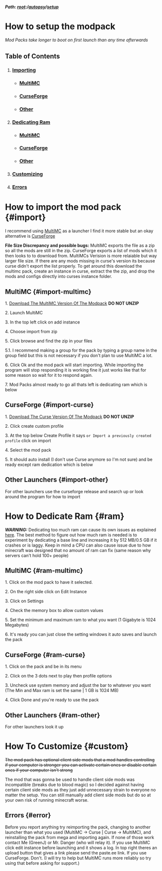 ##### Path: [root](https://greenj.net):/[autopsy](https://greenj.net/autopsy)/[setup](https://greenj.net/autopsy/setup)

# How to setup the modpack

###### Mod Packs take longer to boot on first launch than any time afterwards

## Table of Contents
1. ### [Importing](#import)
    * ### [MultiMC](#import-multimc)
    * ### [CurseForge](#import-curse)
    * ### [Other](#import-other)
2. ### [Dedicating Ram](#ram)
    * ### [MultiMC](#ram-multimc)
    * ### [CurseForge](#ram-curse)
    * ### [Other](#ram-other)
3. ### [Customizing](#custom)
4. ### [Errors](#error)

# How to import the mod pack {#import}

I recommend using [MultiMC](https://multimc.org/#Download) as a launcher I find it more stable but an okay alternative is [CurseForge](https://download.curseforge.com/)

**File Size Discrepancy and possible bugs:** MultiMC exports the file as a zip so all the mods are still in the zip. CurseForge exports a list of mods which it then looks to to download from. MultiMCs Verision is more relaiable but way larger file size. If there are any mods missing in curse's version its because curse didn't export the list properly. To get around this download the multimc pack, create an instance in curse, extract the the zip, and drop the mods and configs directly into curses instance folder.


## MultiMC {#import-multimc}

1\. [Download The MultiMC Version Of The Modpack](https://mega.nz/file/29AWAZLR#JfiC1ImpaxA5nLGx3K3hyvJuSUPZkGeZr0JSNyH6tWQ) **DO NOT UNZIP**

2\. Launch MultiMC

3\. In the top left click on add instance

4\. Choose import from zip

5\. Click browse and find the zip in your files

5\.1\. I recommend making a group for the pack by typing a group name in the group field but this is not necessary if you don't plan to use MultiMC a lot.

6\. Click Ok and the mod pack will start importing. While importing the program will stop responding it is working fine it just works like that for some reason so wait for it to respond again.

7\. Mod Packs almost ready to go all thats left is dedicating ram which is below


## CurseForge {#import-curse}

1\. [Download The Curse Version Of The Modpack](https://mega.nz/file/j4J2QJQK#3SXaMsBuoJQ0CGRSimP2-tK4VTinj2WUEq0O6uIqhqQ) **DO NOT UNZIP**

2\. Click create custom profile

3\. At the top below Create Profile it says `or Import a previously created profile` click on import

4\. Select the mod pack

5\. It should auto install (I don't use Curse anymore so I'm not sure) and be ready except ram dedication which is below

## Other Launchers {#import-other}

For other launchers use the curseforge release and search up or look around the program for how to import

# How to Dedicate Ram {#ram}

***WARNING:*** Dedicating too much ram can cause its own issues as explained [here](https://vazkii.net/blog_archive/#blog/ram-explanation). The best method to figure out how much ram is needed is to experiment by dedicating a base line and increasing it by 512 MB/0.5 GB if it crashes or is laggy. 
Keep in mind a CPU can also cause issue due to how minecraft was designed that no amount of ram can fix (same reason why servers can't hold 100+ people)

## MultiMC {#ram-multimc}

1\. Click on the mod pack to have it selected.

2\. On the right side click on Edit Instance

3\. Click on Settings

4\. Check the memory box to allow custom values

5\. Set the minimum and maximum ram to what you want (1 Gigabyte is 1024 Megabytes)

6\. It's ready you can just close the setting windows it auto saves and launch the pack

## CurseForge {#ram-curse}

1\. Click on the pack and be in its menu

2\. Click on the 3 dots next to play then profile options

3\. Uncheck use system memory and adjust the bar to whatever you want (The Min and Max ram is set the same \| 1 GB is 1024 MB)

4\. Click Done and you're ready to use the pack

## Other Launchers {#ram-other}

For other launchers look it up

# How To Customize {#custom}

~~The mod pack has optional client side mods that a mod handles controlling if your computer is stronger you can activate certain ones or disable certain ones if your computer isn't strong~~

The mod that was gonna be used to handle client side mods was incompatible (breaks due to blood magic) so I decided against having certain client side mods as they just add unnecessary strain to everyone no matter the setup. You can still manually add client side mods but do so at your own risk of running minecraft worse.

## Errors {#error}

Before you report anything try reimporting the pack, changing to another launcher than what you used (MultiMC -> Curse \| Curse -> MultiMC), and reinstalling the pack from mega and importing again. If none of those work contact Me (GreenJ) or Mr. Danger (who will relay it). 
If you use MultiMC click edit instance before launching and it shows a log. In top right theres an upload button that gives a link please send the paste.ee link. 
If you use CurseForge. Don't. (I will try to help but MultiMC runs more reliably so try using that before asking for support.)